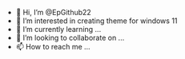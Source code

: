- 👋 Hi, I’m @EpGithub22
- 👀 I’m interested in creating theme for windows 11
- 🌱 I’m currently learning ...
- 💞️ I’m looking to collaborate on ...
- 📫 How to reach me ...

<!---
EpGithub22/EpGithub22 is a ✨ special ✨ repository because its `README.md` (this file) appears on your GitHub profile.
You can click the Preview link to take a look at your changes.
--->
